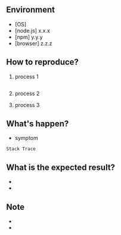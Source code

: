 Environment
------------

- [OS]
- [node.js] x.x.x
- [npm] y.y.y
- [browser] z.z.z

How to reproduce?
------------------

1. process 1

    ```bash
    
    ```

1. process 2
1. process 3

What's happen?
---------------

- symptom

```
Stack Trace
```

What is the expected result?
-----------------------------

- 
- 

Note
----

- 
- 